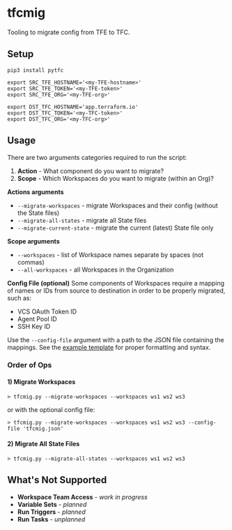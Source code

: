 # tfcmig
Tooling to migrate config from TFE to TFC.

## Setup
```shell
pip3 install pytfc

export SRC_TFE_HOSTNAME='<my-TFE-hostname>'
export SRC_TFE_TOKEN='<my-TFE-token>'
export SRC_TFE_ORG='<my-TFE-org>'

export DST_TFC_HOSTNAME='app.terraform.io'
export DST_TFC_TOKEN='<my-TFC-token>'
export DST_TFC_ORG='<my-TFC-org>'
```


## Usage
There are two arguments categories required to run the script:
1) **Action** - What component do you want to migrate?
2) **Scope** - Which Workspaces do you want to migrate (within an Org)?

**Actions arguments**
- `--migrate-workspaces` - migrate Workspaces and their config (without the State files)
- `--migrate-all-states` - migrate all State files
- `--migrate-current-state` - migrate the current (latest) State file only

**Scope arguments**
- `--workspaces` - list of Workspace names separate by spaces (not commas)
- `--all-workspaces` - all Workspaces in the Organization

**Config File (optional)**
Some components of Workspaces require a mapping of names or IDs from source
to destination in order to be properly migrated, such as:
- VCS OAuth Token ID
- Agent Pool ID
- SSH Key ID

Use the `--config-file` argument with a path to the JSON file containing the mappings.
See the [example template](./examples/tfcmig.json) for proper formatting and syntax.

### Order of Ops

#### 1) Migrate Workspaces
```
> tfcmig.py --migrate-workspaces --workspaces ws1 ws2 ws3
```

or with the optional config file:

```
> tfcmig.py --migrate-workspaces --workspaces ws1 ws2 ws3 --config-file 'tfcmig.json'
```

#### 2) Migrate All State Files
```
> tfcmig.py --migrate-all-states --workspaces ws1 ws2 ws3
```


## What's Not Supported
- **Workspace Team Access** - _work in progress_
- **Variable Sets** - _planned_
- **Run Triggers** - _planned_
- **Run Tasks** - _unplanned_
